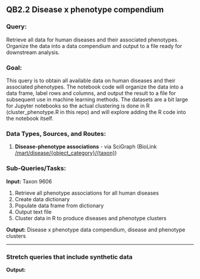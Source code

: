 ## QB2.2 Disease x phenotype compendium


### Query:  
Retrieve all data for human diseases and their associated phenotypes. Organize the data into a data compendium and output to a file ready for downstream analysis.

### Goal:
This query is to obtain all available data on human diseases and their associated phenotypes. The notebook code will organize the data into a data frame, label rows and columns, and output the result to a file for subsequent use in machine learning methods. The datasets are a bit large for Jupyter notebooks so the actual clustering is done in R (cluster_phenotype.R in this repo) and will explore adding the R code into the notebook itself.
  
### Data Types, Sources, and Routes:
1. **Disease-phenotype associations** - via SciGraph (BioLink [/mart/disease/{object_category}/{taxon}](https://api.monarchinitiative.org/api/mart/disease/phenotype/NCBITaxon%3A9606"))
  
### Sub-Queries/Tasks:
   
**Input:** Taxon 9606
  1. Retrieve all phenotype associations for all human diseases 
  2. Create data dictionary 
  3. Populate data frame from dictionary 
  4. Output text file
  5. Cluster data in R to produce diseases and phenotype clusters

**Output:** Disease x phenotype data compendium, disease and phenotype clusters

--------


### Stretch queries that include synthetic data

	
 **Output:**


